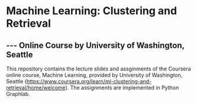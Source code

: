 # Machine Learning: Clustering and Retrieval 
## --- Online Course by University of Washington, Seattle 

This repository contains the lecture slides and assginments of the Coursera online course, Machine Learning, provided by University of Washington, Seattle (https://www.coursera.org/learn/ml-clustering-and-retrieval/home/welcome). The assignments are implemented in Python Graphlab.
